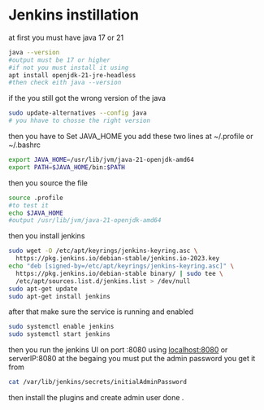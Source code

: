 # Jenkins instillation

at first you must have java 17 or 21 

```bash
java --version
#output must be 17 or higher 
#if not you must install it using 
apt install openjdk-21-jre-headless
#then check eith java --version
```

if the you still got the wrong version of the java 

```bash
sudo update-alternatives --config java
# you hhave to chosse the right version 
```

then you have to Set JAVA_HOME you add these two lines at ~/.profile  or ~/.bashrc

```bash
export JAVA_HOME=/usr/lib/jvm/java-21-openjdk-amd64
export PATH=$JAVA_HOME/bin:$PATH
```

then you source the file 

```bash
source .profile
#to test it 
echo $JAVA_HOME
#output /usr/lib/jvm/java-21-openjdk-amd64
```

then you install jenkins 

```bash
sudo wget -O /etc/apt/keyrings/jenkins-keyring.asc \
  https://pkg.jenkins.io/debian-stable/jenkins.io-2023.key
echo "deb [signed-by=/etc/apt/keyrings/jenkins-keyring.asc]" \
  https://pkg.jenkins.io/debian-stable binary/ | sudo tee \
  /etc/apt/sources.list.d/jenkins.list > /dev/null
sudo apt-get update
sudo apt-get install jenkins
```

after that make sure the service is running and enabled 

```bash
sudo systemctl enable jenkins
sudo systemctl start jenkins
```

 then you run the jenkins UI on port :8080 using [localhost:8080](http://localhost:8080) or serverIP:8080
at the begaing you must put the admin password you get it from 

```bash
cat /var/lib/jenkins/secrets/initialAdminPassword
```

then install the plugins and create admin user done .